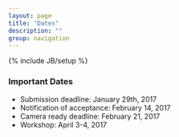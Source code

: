 ```yaml
---
layout: page
title: "Dates"
description: ""
group: navigation
---
```

{% include JB/setup %}

### Important Dates

* Submission deadline: January 29th, 2017
* Notification of acceptance: February 14, 2017
* Camera ready deadline: February 21, 2017
* Workshop: April 3-4, 2017
